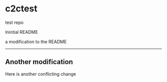# c2ctest
test repo

Inintial README

a modification to the README

* * *

## Another modification

Here is another conflicting change
